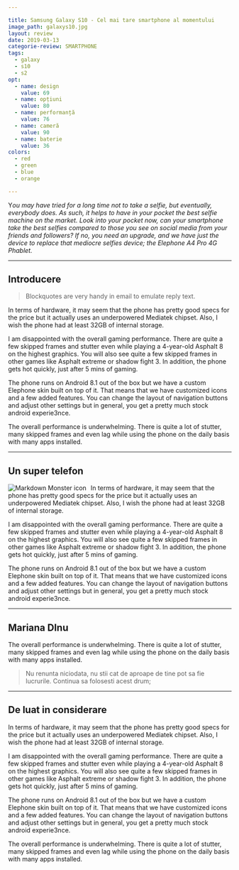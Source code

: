 ```yaml
---

title: Samsung Galaxy S10 - Cel mai tare smartphone al momentului
image_path: galaxys10.jpg
layout: review
date: 2019-03-13
categorie-review: SMARTPHONE
tags:
  - galaxy
  - s10
  - s2	
opt:
  - name: design
    value: 69
  - name: opțiuni
    value: 80
  - name: performanță
    value: 76
  - name: cameră
    value: 90
  - name: baterie
    value: 36
colors:
  - red
  - green
  - blue
  - orange

---
```

<span class="drop-caps">Y</span>_ou may have tried for a long time not to take a selfie, but eventually, everybody does. As such, it helps to have in your pocket the best selfie machine on the market. Look into your pocket now, can your smartphone take the best selfies compared to those you see on social media from your friends and followers? If no, you need an upgrade, and we have just the device to replace that mediocre selfies device; the Elephone A4 Pro 4G Phablet._

---

## Introducere

> Blockquotes are very handy in email to emulate reply text.

In terms of hardware, it may seem that the phone has pretty good specs for the price but it actually uses an underpowered Mediatek chipset. Also, I wish the phone had at least 32GB of internal storage.

I  am disappointed with the overall gaming performance. There are quite a few skipped frames and stutter even while playing a 4-year-old Asphalt 8 on the highest graphics. You will also see quite a few skipped frames in other games like Asphalt extreme or shadow fight 3. In addition, the phone gets hot quickly, just after 5 mins of gaming.

The phone runs on Android 8.1 out of the box but we have a custom Elephone skin built on top of it. That means that we have customized icons and a few added features. You can change the layout of navigation buttons and adjust other settings but in general, you get a pretty much stock android experie3nce.

The overall performance is underwhelming. There is quite a lot of stutter, many skipped frames and even lag while using the phone on the daily basis with many apps installed.

---

## Un super telefon


<img src="{{ site.url }}/assets/images/reviews/elephonea4.jpg"
     alt="Markdown Monster icon"
     style="float: left; margin-right: 10px;" />
In terms of hardware, it may seem that the phone has pretty good specs for the price but it actually uses an underpowered Mediatek chipset. Also, I wish the phone had at least 32GB of internal storage.

I  am disappointed with the overall gaming performance. There are quite a few skipped frames and stutter even while playing a 4-year-old Asphalt 8 on the highest graphics. You will also see quite a few skipped frames in other games like Asphalt extreme or shadow fight 3. In addition, the phone gets hot quickly, just after 5 mins of gaming.

The phone runs on Android 8.1 out of the box but we have a custom Elephone skin built on top of it. That means that we have customized icons and a few added features. You can change the layout of navigation buttons and adjust other settings but in general, you get a pretty much stock android experie3nce.

---
## Mariana DInu

The overall performance is underwhelming. There is quite a lot of stutter, many skipped frames and even lag while using the phone on the daily basis with many apps installed.

> Nu renunta niciodata, nu stii cat de aproape de tine pot sa fie lucrurile. Continua sa folosesti acest drum;

---

## De luat in considerare

In terms of hardware, it may seem that the phone has pretty good specs for the price but it actually uses an underpowered Mediatek chipset. Also, I wish the phone had at least 32GB of internal storage.

I  am disappointed with the overall gaming performance. There are quite a few skipped frames and stutter even while playing a 4-year-old Asphalt 8 on the highest graphics. You will also see quite a few skipped frames in other games like Asphalt extreme or shadow fight 3. In addition, the phone gets hot quickly, just after 5 mins of gaming.

The phone runs on Android 8.1 out of the box but we have a custom Elephone skin built on top of it. That means that we have customized icons and a few added features. You can change the layout of navigation buttons and adjust other settings but in general, you get a pretty much stock android experie3nce.

The overall performance is underwhelming. There is quite a lot of stutter, many skipped frames and even lag while using the phone on the daily basis with many apps installed.